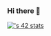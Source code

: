 ### Hi there 👋


[![<iel-mach>'s 42 stats](https://badge.mediaplus.ma/darkblue/<iel-mach>)](https://github.com/oakoudad/badge42)
